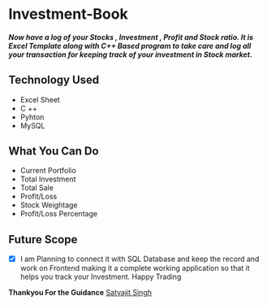 # Investment-Book
##### Now have a log of your Stocks , Investment , Profit and Stock ratio. It is Excel Template along with C++ Based program to take care and log all your transaction for keeping track of your investment in Stock market. 
## Technology Used
* Excel Sheet
* C ++
* Pyhton
* MySQL
## What You Can Do
* Current Portfolio
* Total Investment
* Total Sale
* Profit/Loss
* Stock Weightage
* Profit/Loss Percentage

## Future Scope
- [x] I am Planning to connect it with SQL Database and keep the record and work on Frontend making it a complete working application so that it helps you track your Investment.
Happy Trading

**Thankyou For the Guidance** [Satyajit Singh](https://github.com/todecypher)
